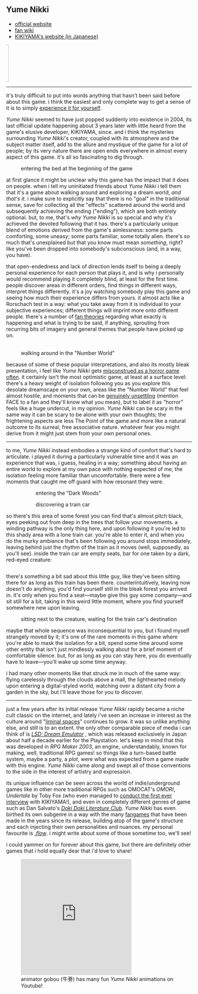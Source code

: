 ## Yume Nikki

- [official website](http://yume-nikki.com/)
- [fan wiki](https://yumenikki.fandom.com/wiki/Yume_Nikki_Wiki)
- [KIKIYAMA's website (in Japanese)](https://www3.nns.ne.jp/~tk-mto/index.html)

<marquee class="marquee" direction="right">
    <img
      class=""
      src="/_assets/img/shrines/rpg-maker/Madotsuki_walk_side_big.webp"
      alt=""
      width="100px"
    />
</marquee>

---

it's truly difficult to put into words anything that hasn't been said before
about this game. i think the easiest and only complete way to get a sense of it
is to simply
[experience it for yourself](https://yumenikki.fandom.com/wiki/Yume_Nikki#Yume_Nikki).

<cite>Yume Nikki</cite> seemed to have just popped suddenly into existence in
2004, its last official update happening about 3 years later with little heard
from the game's elusive developer, KIKIYAMA, since. and i think the mysteries
surrounding <cite>Yume Nikki</cite>'s creator, coupled with its atmosphere and
the subject matter itself, add to the allure and mystique of the game for a lot
of people; by its very nature there are open ends everywhere in almost every
aspect of this game. it's all so fascinating to dig through.

<figure class="figure">
  <img
    class="image figure__image"
    src="/_assets/img/shrines/rpg-maker/yume-nikki-01.gif"
    alt=""
  />
  <figcaption class="figure__caption">
    entering the bed at the beginning of the game
  </figcaption>
</figure>

at first glance it might be unclear why this game has the impact that it does on
people. when i tell my uninitiated friends about <cite>Yume Nikki</cite> i tell
them that it's a game about walking around and exploring a dream world, _and
that's it_. i make sure to explicitly say that there is no "goal" in the
traditional sense, save for collecting all the "effects" scattered around the
world and subsequently achieving the ending ("ending"), which are both entirely
optional. but, to me, that's _why_ <cite>Yume Nikki</cite> is so special and why
it's achieved the devoted following that it has. there's a particularly unique
blend of emotions derived from the game's aimlessness: some parts comforting,
some uneasy; some parts familiar, some totally alien. there's so much that's
unexplained but that you know must mean _something_, right? like you've been
dropped into somebody's subconscious (and, in a way, you have).

that open-endedness and lack of direction lends itself to being a deeply
personal experience for each person that plays it, and is why i personally would
recommend playing it completely blind, at least for the first time. people
discover areas in different orders, find things in different ways, interpret
things differently. it's a joy watching somebody play this game and seeing how
much their experience differs from yours. it almost acts like a Rorschach test
in a way: what you take away from it is individual to your subjective
experiences; different things will imprint more onto different people. there's a
number of
[fan theories](https://yumenikki.fandom.com/wiki/Theories#Theories_regarding_Locations)
regarding what exactly is happening and what is trying to be said, if anything,
sprouting from recurring bits of imagery and general themes that people have
picked up on.

<figure class="figure">
  <img
    class="image figure__image"
    src="/_assets/img/shrines/rpg-maker/yume-nikki-06.gif"
    alt=""
  />
  <img
    class="image figure__image"
    src="/_assets/img/shrines/rpg-maker/yume-nikki-07.gif"
    alt=""
  />
  <figcaption class="figure__caption">
    walking around in the "Number World"
  </figcaption>
</figure>

because of some of these popular interpretations, and also its mostly bleak
presentation, i feel like <cite>Yume Nikki</cite> gets
[misconstrued as a horror game often](https://www.pcgamer.com/the-horrifying-legacy-of-yume-nikki-the-homebrew-game-that-became-a-phenomenon/).
it certainly isn't the most optimistic game, at least at a surface level:
there's a heavy weight of isolation following you as you explore this desolate
dreamscape on your own, areas like the "Number World" that feel almost hostile,
and moments that can be
[genuinely unsettling](https://youtu.be/_MNFbZ0132M?si=-Xg8-0w3fEllsJtT&t=22)
(mention FACE to a fan and they'll know what you mean), but to label it as
"horror" feels like a huge undercut, in my opinion. <cite>Yume Nikki</cite> can
be scary in the same way it can be scary to be alone with your own thoughts; the
frightening aspects are less The Point of the game and more like a natural
outcome to its surreal, free associative nature. whatever fear you might derive
from it might just stem from your own personal ones.

---

to me, <cite>Yume Nikki</cite> instead embodies a strange kind of comfort that's
hard to articulate. i played it during a particularly vulnerable time and it was
an experience that was, i guess, healing in a way; something about having an
entire world to explore at my own pace with nothing expected of me, the
isolation feeling more familiar than uncomfortable. there were a few moments
that caught me off guard with how resonant they were.

<figure class="figure">
  <figure>
    <img
      class="image figure__image"
      src="/_assets/img/shrines/rpg-maker/yume-nikki-02.gif"
      alt=""
    />
    <figcaption class="figure__caption">
      entering the "Dark Woods"
    </figcaption>
  </figure>
  <figure>
    <img
      class="image figure__image"
      src="/_assets/img/shrines/rpg-maker/yume-nikki-03.gif"
      alt=""
    />
    <figcaption class="figure__caption">
      discovering a train car
    </figcaption>
  </figure>
</figure>

so there's this area of some forest you can find that's almost pitch black, eyes
peeking out from deep in the trees that follow your movements. a winding pathway
is the only thing here, and upon following it you're led to this shady area with
a lone train car. you're able to enter it, and when you do the murky ambiance
that's been following you around stops immediately, leaving behind just the
rhythm of the train as it moves (well, supposedly, as you'll see).
<span id="inside-train-car">inside the train car are empty seats, bar for one
taken by a dark, red-eyed creature:</span>

<figure class="figure">
  <img
    class="image figure__image"
    src="/_assets/img/shrines/rpg-maker/yume-nikki-04.gif"
    alt=""
    aria-describedby="inside-train-car"
  />
</figure>

there's something a bit sad about this little guy, like they've been sitting
there for as long as this train has been there. counterintuitively, leaving now
doesn't do anything, you'd find yourself still in the bleak forest you arrived
in. it's only when you find a seat&mdash;maybe give this guy some
company&mdash;and sit still for a bit, taking in this weird little moment, where
you find yourself somewhere new upon leaving.

<figure class="figure">
  <img
    class="image figure__image"
    src="/_assets/img/shrines/rpg-maker/yume-nikki-05.gif"
    alt=""
  />
  <figcaption class="figure__caption">
    sitting next to the creature, waiting for the train car's
    destination
  </figcaption>
</figure>

maybe that whole sequence was inconsequential to you, but i found myself
strangely moved by it; it's one of the rare moments in this game where you're
able to mask the isolation for a bit, spend some time around some other entity
that isn't just mindlessly walking about for a brief moment of comfortable
silence. but, for as long as you can stay here, you do eventually have to
leave&mdash;you'll wake up some time anyway.

i had many other moments like that struck me in much of the same way: flying
carelessly through the clouds above a mall, the lighthearted melody upon
entering a digital-styled world, watching over a distant city from a garden in
the sky, but i'll leave those for you to discover.

---

just a few years after its initial release <cite>Yume Nikki</cite> rapidly
became a niche cult classic on the internet, and lately i've seen an increase in
interest as the culture around
"[liminal spaces](<https://en.wikipedia.org/wiki/Liminal_space_(aesthetic)>)"
continues to grow. it was so unlike anything else, and still is to an extent.
the only other comparable piece of media i can think of is
[<cite>LSD: Dream Emulator</cite>](https://en.wikipedia.org/wiki/LSD:_Dream_Emulator)
, which was released exclusively in Japan about half a decade earlier for the
Playstation. let's keep in mind that this was developed in <cite>RPG Maker
2003</cite>, an engine, understandably, known for making, well, traditional RPG
games! so things like a turn-based battle system, maybe a party, a _plot_, were
what was expected from a game made with this engine. <cite>Yume Nikki</cite>
came along and swept all of those conventions to the side in the interest of
artistry and expression.

its unique influence can be seen across the world of indie/underground games
like in other more traditional RPGs such as OMOCAT's <cite>OMORI</cite>,
<cite>Undertale</cite> by Toby Fox (who even managed to
[conduct the first ever interview](https://chartcarr.neocities.org/secretbase_4)
with KIKIYAMA!), and even in completely different genres of game such as Dan
Salvato's
[<cite>Doki Doki Literature Club</cite>](https://www.reddit.com/r/DDLC/comments/7dvb70/comment/dq1dyjb/?utm_source=share&utm_medium=web3x&utm_name=web3xcss&utm_term=1&utm_content=share_button).
<cite>Yume Nikki</cite> has even birthed its own subgenre in a way with the many
[fangames](https://yumenikkifg.fandom.com/wiki/Yume_Nikki_Fangames_Wiki) that
have been made in the years since its release, building atop of the game's
structure and each injecting their own personalities and nuances. my personal
favourite is [<cite>.flow</cite>](https://yume.wiki/flow/Dotflow_Wiki). i might
write about some of those sometime too, we'll see!

i could yammer on for forever about this game, but there are definitely other
games that i hold equally dear that i'd love to share!

<figure class="figure">
  <iframe
    height="315"
    src="https://www.youtube.com/embed/86WZsr-jRDY?si=IIOPIsGLZwLt5rDm"
    title="YouTube video player"
    frameborder="0"
    allow="accelerometer; autoplay; clipboard-write; encrypted-media; gyroscope; picture-in-picture; web-share"
    referrerpolicy="strict-origin-when-cross-origin"
    allowfullscreen
  ></iframe>
  <figcaption class="figure__caption">
    animator gobou (牛蒡) has many fun <cite>Yume Nikki</cite> animations on
    Youtube!
  </figcaption>
</figure>
